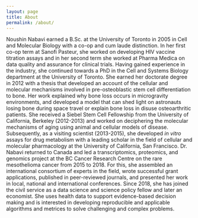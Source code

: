 ```yaml
---
layout: page
title: About
permalink: /about/
---
```


Noushin Nabavi earned a B.Sc. at the University of Toronto in 2005 in Cell and Molecular Biology with a co-op and cum laude distinction. In her first co-op term at Sanofi Pasteur, she worked on developing HIV vaccine titration assays and in her second term she worked at Pharma Medica on data quality and assurance for clinical trials. Having gained experience in the industry, she continued towards a PhD in the Cell and Systems Biology department at the University of Toronto. She earned her doctorate degree in 2012 with a thesis that developed an account of the cellular and molecular mechanisms involved in pre-osteoblastic stem cell differentiation to bone. Her work explained why bone loss occurs in microgravity environments, and developed a model that can shed light on astronauts losing bone during space travel or explain bone loss in disuse osteoarthritic patients. 
She received a Siebel Stem Cell Fellowship from the University of California, Berkeley (2012-2013) and worked on deciphering the molecular mechanisms of aging using animal and cellular models of disease. Subsequently, as a visiting scientist (2013-2015), she developed _in vitro_ assays for drug metabolism with a leading scholar in the field of cellular and molecular pharmacology at the University of California, San Francisco. Dr. Nabavi returned to Canada and led a transcriptomics, proteomics, and genomics project at the BC Cancer Research Centre on the rare mesothelioma cancer from 2015 to 2018. For this, she assembled an international consortium of experts in the field, wrote successful grant applications, published in peer-reviewed journals, and presented her work in local, national and international conferences. Since 2018, she has joined the civil service as a data science and science policy fellow and later an economist. She uses health data to support evidence-based decision making and is interested in developing reproducible and applicable algorithms and metrices to solve challenging and complex problems. 
